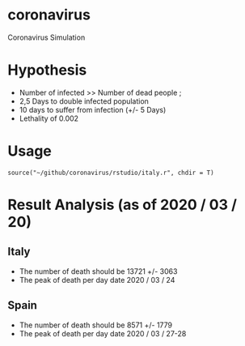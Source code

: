 # coronavirus
Coronavirus Simulation

# Hypothesis

* Number of infected >> Number of dead people ;
* 2,5 Days to double infected population
* 10 days to suffer from infection (+/- 5 Days)
* Lethality of 0.002

# Usage

`source("~/github/coronavirus/rstudio/italy.r", chdir = T)`

# Result Analysis (as of 2020 / 03 / 20)

## Italy

* The number of death should be 13721 +/- 3063
* The peak of death per day date 2020 / 03 / 24

## Spain

* The number of death should be 8571 +/- 1779
* The peak of death per day date 2020 / 03 / 27-28
